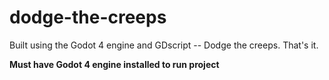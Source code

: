 # dodge-the-creeps

Built using the Godot 4 engine and GDscript -- Dodge the creeps. That's it.

**Must have Godot 4 engine installed to run project**
